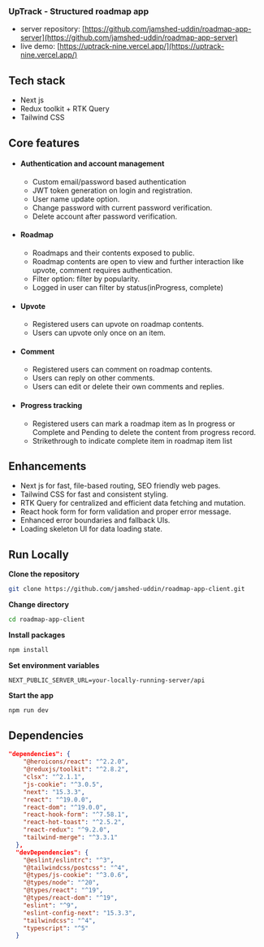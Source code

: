 ### UpTrack - Structured roadmap app

- server repository: [https://github.com/jamshed-uddin/roadmap-app-server](https://github.com/jamshed-uddin/roadmap-app-server)
- live demo: [https://uptrack-nine.vercel.app/](https://uptrack-nine.vercel.app/)

## Tech stack

- Next js
- Redux toolkit + RTK Query
- Tailwind CSS

## Core features

- #### Authentication and account management

  - Custom email/password based authentication
  - JWT token generation on login and registration.
  - User name update option.
  - Change password with current password verification.
  - Delete account after password verification.

- #### Roadmap

  - Roadmaps and their contents exposed to public.
  - Roadmap contents are open to view and further interaction like upvote, comment requires authentication.
  - Filter option: filter by popularity.
  - Logged in user can filter by status(inProgress, complete)

- #### Upvote

  - Registered users can upvote on roadmap contents.
  - Users can upvote only once on an item.

- #### Comment

  - Registered users can comment on roadmap contents.
  - Users can reply on other comments.
  - Users can edit or delete their own comments and replies.

- #### Progress tracking
  - Registered users can mark a roadmap item as In progress or Complete and Pending to delete the content from progress record.
  - Strikethrough to indicate complete item in roadmap item list

## Enhancements

- Next js for fast, file-based routing, SEO friendly web pages.
- Tailwind CSS for fast and consistent styling.
- RTK Query for centralized and efficient data fetching and mutation.
- React hook form for form validation and proper error message.
- Enhanced error boundaries and fallback UIs.
- Loading skeleton UI for data loading state.

## Run Locally

**Clone the repository**

```bash
git clone https://github.com/jamshed-uddin/roadmap-app-client.git

```

**Change directory**

```bash
cd roadmap-app-client
```

**Install packages**

```bash
npm install
```

**Set environment variables**

```env
NEXT_PUBLIC_SERVER_URL=your-locally-running-server/api
```

**Start the app**

```bash
npm run dev
```

## Dependencies

```json
"dependencies": {
    "@heroicons/react": "^2.2.0",
    "@reduxjs/toolkit": "^2.8.2",
    "clsx": "^2.1.1",
    "js-cookie": "^3.0.5",
    "next": "15.3.3",
    "react": "^19.0.0",
    "react-dom": "^19.0.0",
    "react-hook-form": "^7.58.1",
    "react-hot-toast": "^2.5.2",
    "react-redux": "^9.2.0",
    "tailwind-merge": "^3.3.1"
  },
  "devDependencies": {
    "@eslint/eslintrc": "^3",
    "@tailwindcss/postcss": "^4",
    "@types/js-cookie": "^3.0.6",
    "@types/node": "^20",
    "@types/react": "^19",
    "@types/react-dom": "^19",
    "eslint": "^9",
    "eslint-config-next": "15.3.3",
    "tailwindcss": "^4",
    "typescript": "^5"
  }
```
